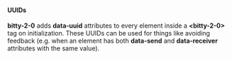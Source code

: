 








#### UUIDs

__bitty-2-0__ adds __data-uuid__ attributes to every
element inside a __&lt;bitty-2-0&gt;__ tag on 
initialization. These UUIDs can be used for things
like avoiding feedback (e.g. when an element 
has both __data-send__ and __data-receiver__ attributes
with the same value). 



